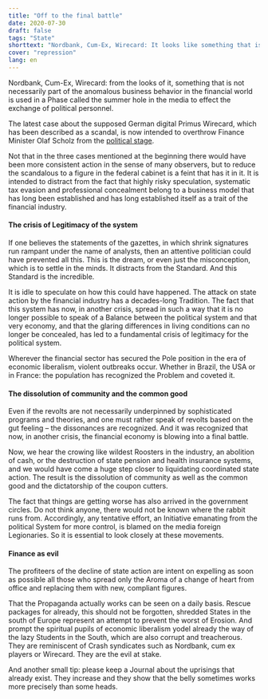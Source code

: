 ```yaml
---
title: "Off to the final battle"
date: 2020-07-30
draft: false
tags: "State"
shorttext: "Nordbank, Cum-Ex, Wirecard: It looks like something that is not necessarily part of anomalous business conduct in the financial world is used in the media to effect the exchange of political personnel."
cover: "repression"
lang: en
---
```


Nordbank, Cum-Ex, Wirecard: from the looks of it, something that is not necessarily part of the anomalous business behavior in the financial world is used in a Phase called the summer hole in the media to effect the exchange of political personnel.

The latest case about the supposed German digital Primus Wirecard, which has been described as a scandal, is now intended to overthrow Finance Minister Olaf Scholz from the [political stage](https://www.abendzeitung-muenchen.de/inhalt.bundesfinanzminister-wirecard-olaf-scholz-muss-viele-fragen-beantworten.07b1edb7-5c70-4b74-afe6-8cd227efe00e.html "Olaf Scholz muss viele Fragen beantworten").

Not that in the three cases mentioned at the beginning there would have been more consistent action in the sense of many observers, but to reduce the scandalous to a figure in the federal cabinet is a feint that has it in it. It is intended to distract from the fact that highly risky speculation, systematic tax evasion and professional concealment belong to a business model that has long been established and has long established itself as a trait of the financial industry.

#### The crisis of Legitimacy of the system

If one believes the statements of the gazettes, in which shrink signatures run rampant under the name of analysts, then an attentive politician could have prevented all this. This is the dream, or even just the misconception, which is to settle in the minds. It distracts from the Standard. And this Standard is the incredible.

It is idle to speculate on how this could have happened. The attack on state action by the financial industry has a decades-long Tradition. The fact that this system has now, in another crisis, spread in such a way that it is no longer possible to speak of a Balance between the political system and that very economy, and that the glaring differences in living conditions can no longer be concealed, has led to a fundamental crisis of legitimacy for the political system.

Wherever the financial sector has secured the Pole position in the era of economic liberalism, violent outbreaks occur. Whether in Brazil, the USA or in France: the population has recognized the Problem and coveted it.

#### The dissolution of community and the common good

Even if the revolts are not necessarily underpinned by sophisticated programs and theories, and one must rather speak of revolts based on the gut feeling – the dissonances are recognized. And it was recognized that now, in another crisis, the financial economy is blowing into a final battle.

Now, we hear the crowing like wildest Roosters in the industry, an abolition of cash, or the destruction of state pension and health insurance systems, and we would have come a huge step closer to liquidating coordinated state action. The result is the dissolution of community as well as the common good and the dictatorship of the coupon cutters.

The fact that things are getting worse has also arrived in the government circles. Do not think anyone, there would not be known where the rabbit runs from. Accordingly, any tentative effort, an Initiative emanating from the political System for more control, is blamed on the media foreign Legionaries. So it is essential to look closely at these movements.

#### Finance as evil

The profiteers of the decline of state action are intent on expelling as soon as possible all those who spread only the Aroma of a change of heart from office and replacing them with new, compliant figures.

That the Propaganda actually works can be seen on a daily basis. Rescue packages for already, this should not be forgotten, shredded States in the south of Europe represent an attempt to prevent the worst of Erosion. And prompt the spiritual pupils of economic liberalism yodel already the way of the lazy Students in the South, which are also corrupt and treacherous. They are reminiscent of Crash syndicates such as Nordbank, cum ex players or Wirecard. They are the evil at stake.

And another small tip: please keep a Journal about the uprisings that already exist. They increase and they show that the belly sometimes works more precisely than some heads.
